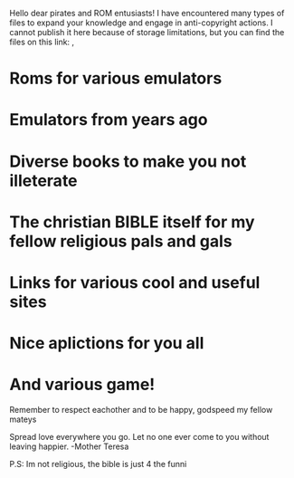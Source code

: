 Hello dear pirates and ROM entusiasts! I have encountered many types of files to expand your knowledge and engage in anti-copyright actions.
I cannot publish it here because of storage limitations, but you can find the files on this link: ,
# Roms for various emulators
# Emulators from years ago
# Diverse books to make you not illeterate
# The christian BIBLE itself for my fellow religious pals and gals
# Links for various cool and useful sites
# Nice aplictions for you all
# And various game!
Remember to respect eachother and to be happy, godspeed my fellow mateys

Spread love everywhere you go. Let no one ever come to you without leaving happier. -Mother Teresa

P.S: Im not religious, the bible is just 4 the funni
